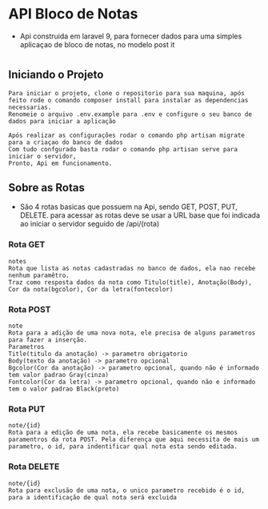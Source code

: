 # API Bloco de Notas

-   Api construida em laravel 9, para fornecer dados para uma simples aplicaçao de bloco de notas, no modelo post it
#
## Iniciando o Projeto

    Para iniciar o projeto, clone o repositorio para sua maquina, após feito rode o comando composer install para instalar as dependencias necessarias.
    Renomeie o arquivo .env.example para .env e configure o seu banco de dados para iniciar a aplicação

    Após realizar as configurações rodar o comando php artisan migrate para a criaçao do banco de dados
    Com tudo confgurado basta rodar o comando php artisan serve para iniciar o servidor, 
    Pronto, Api em funcionamento.

## Sobre as Rotas

-   São 4 rotas basicas que possuem na Api, sendo GET, POST, PUT, DELETE. 
    para acessar as rotas deve se usar a URL base que foi indicada ao iniciar o servidor seguido de /api/(rota)

### Rota GET
    notes
    Rota que lista as notas cadastradas no banco de dados, ela nao recebe nenhum paramêtro. 
    Traz como resposta dados da nota como Titulo(title), Anotação(Body), Cor da nota(bgcolor), Cor da letra(fontecolor)

### Rota POST
    note
    Rota para a adição de uma nova nota, ele precisa de alguns parametros para fazer a inserção.
    Parametros
    Title(titulo da anotação) -> parametro obrigatorio
    Body(texto da anotação) -> parametro opcional
    Bgcolor(Cor da anotação) -> parametro opcional, quando não é informado tem valor padrao Gray(cinza)
    Fontcolor(Cor da letra) -> parametro opcional, quando não e informado tem o valor padrao Black(preto)

### Rota PUT
    note/{id}
    Rota para a edição de uma nota, ela recebe basicamente os mesmos paramentros da rota POST. Pela diferença que aqui necessita de mais um parametro, o id, para indentificar qual nota esta sendo editada.

### Rota DELETE
    note/{id}
    Rota para exclusão de uma nota, o unico parametro recebido é o id, para a identificação de qual nota será excluida
